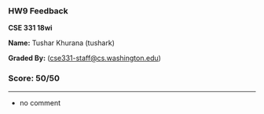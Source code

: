 ### HW9 Feedback

**CSE 331 18wi**

**Name:** Tushar Khurana (tushark)

**Graded By:** <Alexey C Beall> (cse331-staff@cs.washington.edu)

### Score: 50/50
---

- no comment


